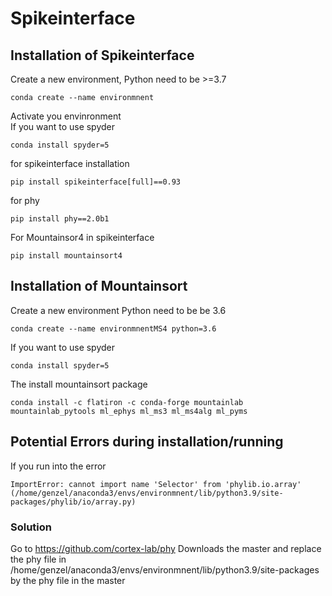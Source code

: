 # Spikeinterface
## Installation of Spikeinterface

Create a new environment, Python need to be >=3.7

```
conda create --name environmnent
```
Activate you envinronment  
If you want to use spyder
```
conda install spyder=5
```
for spikeinterface installation
```
pip install spikeinterface[full]==0.93
```
for phy
```
pip install phy==2.0b1
```
For Mountainsor4 in spikeinterface
```
pip install mountainsort4
```
## Installation of Mountainsort

Create a new environment Python need to be be 3.6

```
conda create --name environmnentMS4 python=3.6
```
If you want to use spyder
```
conda install spyder=5
```
The install mountainsort package
```
conda install -c flatiron -c conda-forge mountainlab mountainlab_pytools ml_ephys ml_ms3 ml_ms4alg ml_pyms
```
## Potential Errors during installation/running

If you run into the error 
```
ImportError: cannot import name 'Selector' from 'phylib.io.array' (/home/genzel/anaconda3/envs/environmnent/lib/python3.9/site-packages/phylib/io/array.py)
```
### Solution
Go to https://github.com/cortex-lab/phy
Downloads the master and replace the phy file in /home/genzel/anaconda3/envs/environmnent/lib/python3.9/site-packages by the phy file in the master
